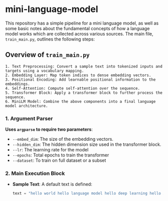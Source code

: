 # mini-language-model

This repository has a simple pipeline for a mini language model, as well as some basic notes about the fundamental concepts of how a language model works which are collected across various sources. The main file, `train_main.py`, outlines the following steps:

## Overview of `train_main.py`

```
1. Text Preprocessing: Convert a sample text into tokenized inputs and targets using a vocabulary mapping.
2. Embedding Layer: Map token indices to dense embedding vectors.
3. Positional Encoding: Add learnable positional information to the embeddings.
4. Self-Attention: Compute self-attention over the sequence.
5. Transformer Block: Apply a transformer block to further process the sequence.
6. MiniLM Model: Combine the above components into a final language model architecture.
```
### 1. Argument Parser

**Uses `argparse` to require two parameters**:
  - `--embed_dim`: The size of the embedding vectors.
  - `--hidden_dim`: The hidden dimension size used in the transformer block.
  - `--lr`: The learning rate for the model
  - `--epochs`: Total epochs to train the transformer
  - `--dataset`: To train on full dataset or a subset

### 2. Main Execution Block

- **Sample Text**: A default text is defined:
  ```python
  text = "hello world hello language model hello deep learning hello AI"

